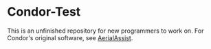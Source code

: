 # Condor-Test
This is an unfinished repository for new programmers to work on. For Condor's original software, see [AerialAssist](https://github.com/robototes/Aerial-Assist "Condor's original softwware").

